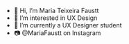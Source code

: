 - 👋 Hi, I’m Maria Teixeira Faustt
- 👀 I’m interested in UX Design
- 🌱 I’m currently a UX Designer student
- 📷 @MariaFaustt on Instagram 
      
<!---    
MariaLTN/MariaLTN is a ✨ special ✨ repository because its `README.md` (this file) appears on your GitHub profile.
You can click the Preview link to take a look at your changes.
--->
